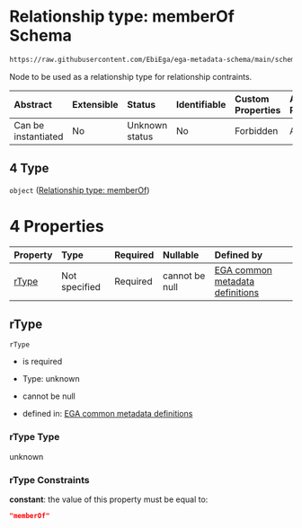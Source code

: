 # Relationship type: memberOf Schema

```txt
https://raw.githubusercontent.com/EbiEga/ega-metadata-schema/main/schemas/EGA.protocol.json#/properties/protocolRelationships/items/allOf/1/anyOf/2/allOf/0/anyOf/4
```

Node to be used as a relationship type for relationship contraints.

| Abstract            | Extensible | Status         | Identifiable | Custom Properties | Additional Properties | Access Restrictions | Defined In                                                                       |
| :------------------ | :--------- | :------------- | :----------- | :---------------- | :-------------------- | :------------------ | :------------------------------------------------------------------------------- |
| Can be instantiated | No         | Unknown status | No           | Forbidden         | Allowed               | none                | [EGA.protocol.json\*](../../../schemas/EGA.protocol.json "open original schema") |

## 4 Type

`object` ([Relationship type: memberOf](ega-4-defs-relationship-type-memberof.md))

# 4 Properties

| Property        | Type          | Required | Nullable       | Defined by                                                                                                                                                                                                                                 |
| :-------------- | :------------ | :------- | :------------- | :----------------------------------------------------------------------------------------------------------------------------------------------------------------------------------------------------------------------------------------- |
| [rType](#rtype) | Not specified | Required | cannot be null | [EGA common metadata definitions](ega-4-defs-relationship-type-memberof-properties-rtype.md "https://raw.githubusercontent.com/EbiEga/ega-metadata-schema/main/schemas/EGA.common-definitions.json#/$defs/rTypeMemberOf/properties/rType") |

## rType



`rType`

* is required

* Type: unknown

* cannot be null

* defined in: [EGA common metadata definitions](ega-4-defs-relationship-type-memberof-properties-rtype.md "https://raw.githubusercontent.com/EbiEga/ega-metadata-schema/main/schemas/EGA.common-definitions.json#/$defs/rTypeMemberOf/properties/rType")

### rType Type

unknown

### rType Constraints

**constant**: the value of this property must be equal to:

```json
"memberOf"
```
